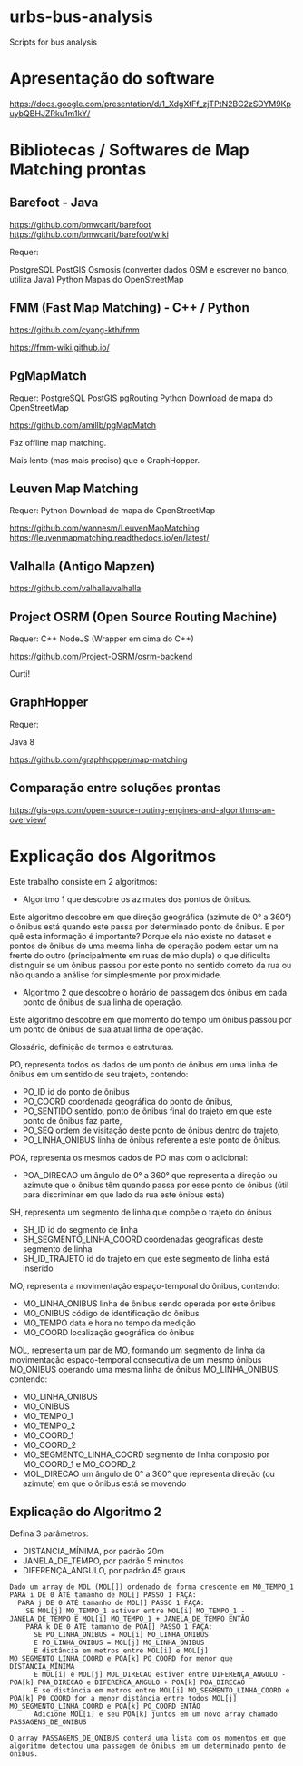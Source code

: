 # urbs-bus-analysis
Scripts for bus analysis

# Apresentação do software

https://docs.google.com/presentation/d/1_XdgXtFf_zjTPtN2BC2zSDYM9KpuybQBHJZRku1m1kY/

# Bibliotecas / Softwares de Map Matching prontas

## Barefoot - Java

https://github.com/bmwcarit/barefoot
https://github.com/bmwcarit/barefoot/wiki

Requer:

PostgreSQL
PostGIS
Osmosis (converter dados OSM e escrever no banco, utiliza Java)
Python
Mapas do OpenStreetMap

## FMM (Fast Map Matching) - C++ / Python

https://github.com/cyang-kth/fmm

https://fmm-wiki.github.io/

## PgMapMatch ##
Requer:
PostgreSQL
PostGIS
pgRouting
Python
Download de mapa do OpenStreetMap

https://github.com/amillb/pgMapMatch

Faz offline map matching.

Mais lento (mas mais preciso) que o GraphHopper.

## Leuven Map Matching ##
Requer:
Python
Download de mapa do OpenStreetMap

https://github.com/wannesm/LeuvenMapMatching
https://leuvenmapmatching.readthedocs.io/en/latest/

## Valhalla (Antigo Mapzen) ##

https://github.com/valhalla/valhalla

## Project OSRM (Open Source Routing Machine) ##

Requer:
C++
NodeJS (Wrapper em cima do C++)

https://github.com/Project-OSRM/osrm-backend

Curti!

## GraphHopper ##
Requer:

Java 8

https://github.com/graphhopper/map-matching



## Comparação entre soluções prontas

https://gis-ops.com/open-source-routing-engines-and-algorithms-an-overview/

# Explicação dos Algoritmos

Este trabalho consiste em 2 algoritmos:

- Algoritmo 1 que descobre os azimutes dos pontos de ônibus.

Este algoritmo descobre em que direção geográfica (azimute de 0° a 360°) o ônibus está quando este passa por determinado ponto de ônibus. E por quê esta informação é importante? Porque ela não existe no dataset e pontos de ônibus de uma mesma linha de operação podem estar um na frente do outro (principalmente em ruas de mão dupla) o que dificulta distinguir se um ônibus passou por este ponto no sentido correto da rua ou não quando a análise for simplesmente por proximidade. 

- Algoritmo 2 que descobre o horário de passagem dos ônibus em cada ponto de ônibus de sua linha de operação.

Este algoritmo descobre em que momento do tempo um ônibus passou por um ponto de ônibus de sua atual linha de operação.

Glossário, definição de termos e estruturas.

PO, representa todos os dados de um ponto de ônibus em uma linha de ônibus em um sentido de seu trajeto, contendo: 

- PO_ID id do ponto de ônibus 
- PO_COORD coordenada geográfica do ponto de ônibus, 
- PO_SENTIDO sentido, ponto de ônibus final do trajeto em que este ponto de ônibus faz parte, 
- PO_SEQ ordem de visitação deste ponto de ônibus dentro do trajeto, 
- PO_LINHA_ONIBUS linha de ônibus referente a este ponto de ônibus. 

POA, representa os mesmos dados de PO mas com o adicional:

- POA_DIRECAO um ângulo de 0° a 360° que representa a direção ou azimute que o ônibus têm quando passa por esse ponto de ônibus (útil para discriminar em que lado da rua este ônibus está)

SH, representa um segmento de linha que compõe o trajeto do ônibus

- SH_ID id do segmento de linha
- SH_SEGMENTO_LINHA_COORD coordenadas geográficas deste segmento de linha
- SH_ID_TRAJETO id do trajeto em que este segmento de linha está inserido

MO, representa a movimentação espaço-temporal do ônibus, contendo:

- MO_LINHA_ONIBUS linha de ônibus sendo operada por este ônibus 
- MO_ONIBUS código de identificação do ônibus
- MO_TEMPO data e hora no tempo da medição
- MO_COORD localização geográfica do ônibus

MOL, representa um par de MO, formando um segmento de linha da movimentação espaço-temporal consecutiva de um mesmo ônibus MO_ONIBUS operando uma mesma linha de ônibus MO_LINHA_ONIBUS, contendo:

- MO_LINHA_ONIBUS
- MO_ONIBUS
- MO_TEMPO_1
- MO_TEMPO_2
- MO_COORD_1
- MO_COORD_2
- MO_SEGMENTO_LINHA_COORD segmento de linha composto por MO_COORD_1 e MO_COORD_2
- MOL_DIRECAO um ângulo de 0° a 360° que representa direção (ou azimute) em que o ônibus está se movendo

## Explicação do Algoritmo 2

Defina 3 parâmetros:

- DISTANCIA_MÍNIMA, por padrão 20m
- JANELA_DE_TEMPO, por padrão 5 minutos
- DIFERENÇA_ANGULO, por padrão 45 graus

```
Dado um array de MOL (MOL[]) ordenado de forma crescente em MO_TEMPO_1
PARA i DE 0 ATÉ tamanho de MOL[] PASSO 1 FAÇA:
  PARA j DE 0 ATÉ tamanho de MOL[] PASSO 1 FAÇA:
    SE MOL[j] MO_TEMPO_1 estiver entre MOL[i] MO_TEMPO_1 - JANELA_DE_TEMPO E MOL[i] MO_TEMPO_1 + JANELA_DE_TEMPO ENTÃO
    PARA k DE 0 ATÉ tamanho de POA[] PASSO 1 FAÇA: 
      SE PO_LINHA_ONIBUS = MOL[i] MO_LINHA_ONIBUS
      E PO_LINHA_ONIBUS = MOL[j] MO_LINHA_ONIBUS 
      E distância em metros entre MOL[i] e MOL[j] MO_SEGMENTO_LINHA_COORD e POA[k] PO_COORD for menor que DISTANCIA_MÍNIMA 
      E MOL[i] e MOL[j] MOL_DIRECAO estiver entre DIFERENÇA_ANGULO - POA[k] POA_DIRECAO e DIFERENCA_ANGULO + POA[k] POA_DIRECAO
      E se distância em metros entre MOL[i] MO_SEGMENTO_LINHA_COORD e POA[k] PO_COORD for a menor distância entre todos MOL[j] MO_SEGMENTO_LINHA_COORD e POA[k] PO_COORD ENTÃO
      Adicione MOL[i] e seu POA[k] juntos em um novo array chamado PASSAGENS_DE_ONIBUS

O array PASSAGENS_DE_ONIBUS conterá uma lista com os momentos em que algoritmo detectou uma passagem de ônibus em um determinado ponto de ônibus.
```
